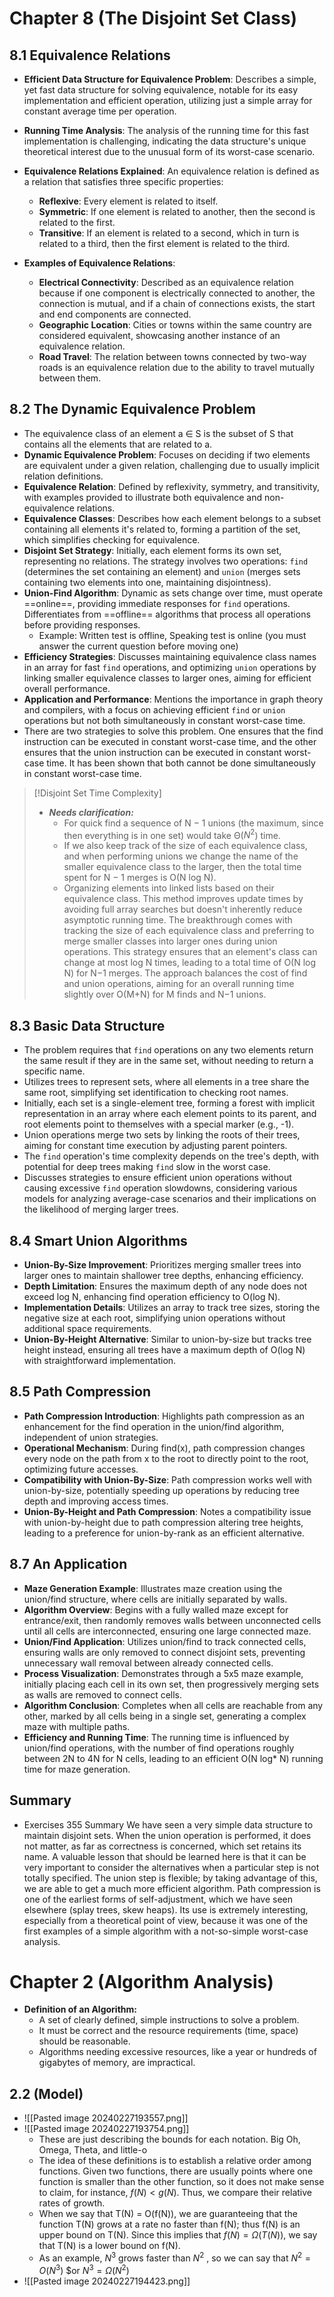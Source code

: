 # Chapter 8 (The Disjoint Set Class)
## 8.1 Equivalence Relations
- **Efficient Data Structure for Equivalence Problem**: Describes a simple, yet fast data structure for solving equivalence, notable for its easy implementation and efficient operation, utilizing just a simple array for constant average time per operation.

- **Running Time Analysis**: The analysis of the running time for this fast implementation is challenging, indicating the data structure's unique theoretical interest due to the unusual form of its worst-case scenario.

- **Equivalence Relations Explained**: An equivalence relation is defined as a relation that satisfies three specific properties:
  - **Reflexive**: Every element is related to itself.
  - **Symmetric**: If one element is related to another, then the second is related to the first.
  - **Transitive**: If an element is related to a second, which in turn is related to a third, then the first element is related to the third.

- **Examples of Equivalence Relations**:
  - **Electrical Connectivity**: Described as an equivalence relation because if one component is electrically connected to another, the connection is mutual, and if a chain of connections exists, the start and end components are connected.
  - **Geographic Location**: Cities or towns within the same country are considered equivalent, showcasing another instance of an equivalence relation.
  - **Road Travel**: The relation between towns connected by two-way roads is an equivalence relation due to the ability to travel mutually between them.
## 8.2 The Dynamic Equivalence Problem
- The equivalence class of an element a ∈ S is the subset of S that contains all the elements that are related to a.
- **Dynamic Equivalence Problem**: Focuses on deciding if two elements are equivalent under a given relation, challenging due to usually implicit relation definitions.
- **Equivalence Relation**: Defined by reflexivity, symmetry, and transitivity, with examples provided to illustrate both equivalence and non-equivalence relations.
- **Equivalence Classes**: Describes how each element belongs to a subset containing all elements it's related to, forming a partition of the set, which simplifies checking for equivalence.
- **Disjoint Set Strategy**: Initially, each element forms its own set, representing no relations. The strategy involves two operations: `find` (determines the set containing an element) and `union` (merges sets containing two elements into one, maintaining disjointness).
- **Union-Find Algorithm**: Dynamic as sets change over time, must operate ==online==, providing immediate responses for `find` operations. Differentiates from ==offline== algorithms that process all operations before providing responses.
	- Example: Written test is offline, Speaking test is online (you must answer the current question before moving one)
- **Efficiency Strategies**: Discusses maintaining equivalence class names in an array for fast `find` operations, and optimizing `union` operations by linking smaller equivalence classes to larger ones, aiming for efficient overall performance.
- **Application and Performance**: Mentions the importance in graph theory and compilers, with a focus on achieving efficient `find` or `union` operations but not both simultaneously in constant worst-case time.
- There are two strategies to solve this problem. One ensures that the find instruction can be executed in constant worst-case time, and the other ensures that the union instruction can be executed in constant worst-case time. It has been shown that both cannot be done simultaneously in constant worst-case time.

> [!Disjoint Set Time Complexity]
> - ***Needs clarification:***
> 	- For quick find a sequence of N − 1 unions (the maximum, since then everything is in one set) would take Θ($N^2$) time.
> 	- If we also keep track of the size of each equivalence class, and when performing unions we change the name of the smaller equivalence class to the larger, then the total time spent for N − 1 merges is O(N log N).
> 	- Organizing elements into linked lists based on their equivalence class. This method improves update times by avoiding full array searches but doesn't inherently reduce asymptotic running time. The breakthrough comes with tracking the size of each equivalence class and preferring to merge smaller classes into larger ones during union operations. This strategy ensures that an element's class can change at most log⁡ N times, leading to a total time of O(N log⁡ N) for N−1 merges. The approach balances the cost of find and union operations, aiming for an overall running time slightly over O(M+N) for M finds and N−1 unions.
## 8.3 Basic Data Structure
- The problem requires that `find` operations on any two elements return the same result if they are in the same set, without needing to return a specific name.
- Utilizes trees to represent sets, where all elements in a tree share the same root, simplifying set identification to checking root names.
- Initially, each set is a single-element tree, forming a forest with implicit representation in an array where each element points to its parent, and root elements point to themselves with a special marker (e.g., -1).
- Union operations merge two sets by linking the roots of their trees, aiming for constant time execution by adjusting parent pointers.
- The `find` operation's time complexity depends on the tree's depth, with potential for deep trees making `find` slow in the worst case.
- Discusses strategies to ensure efficient union operations without causing excessive `find` operation slowdowns, considering various models for analyzing average-case scenarios and their implications on the likelihood of merging larger trees.
## 8.4 Smart Union Algorithms
- **Union-By-Size Improvement**: Prioritizes merging smaller trees into larger ones to maintain shallower tree depths, enhancing efficiency.
- **Depth Limitation**: Ensures the maximum depth of any node does not exceed log N, enhancing find operation efficiency to O(log N).
- **Implementation Details**: Utilizes an array to track tree sizes, storing the negative size at each root, simplifying union operations without additional space requirements.
- **Union-By-Height Alternative**: Similar to union-by-size but tracks tree height instead, ensuring all trees have a maximum depth of O(log N) with straightforward implementation.
## 8.5 Path Compression
- **Path Compression Introduction**: Highlights path compression as an enhancement for the find operation in the union/find algorithm, independent of union strategies.
- **Operational Mechanism**: During find(x), path compression changes every node on the path from x to the root to directly point to the root, optimizing future accesses.
- **Compatibility with Union-By-Size**: Path compression works well with union-by-size, potentially speeding up operations by reducing tree depth and improving access times.
- **Union-By-Height and Path Compression**: Notes a compatibility issue with union-by-height due to path compression altering tree heights, leading to a preference for union-by-rank as an efficient alternative.
## 8.7 An Application
- **Maze Generation Example**: Illustrates maze creation using the union/find structure, where cells are initially separated by walls.
- **Algorithm Overview**: Begins with a fully walled maze except for entrance/exit, then randomly removes walls between unconnected cells until all cells are interconnected, ensuring one large connected maze.
- **Union/Find Application**: Utilizes union/find to track connected cells, ensuring walls are only removed to connect disjoint sets, preventing unnecessary wall removal between already connected cells.
- **Process Visualization**: Demonstrates through a 5x5 maze example, initially placing each cell in its own set, then progressively merging sets as walls are removed to connect cells.
- **Algorithm Conclusion**: Completes when all cells are reachable from any other, marked by all cells being in a single set, generating a complex maze with multiple paths.
- **Efficiency and Running Time**: The running time is influenced by union/find operations, with the number of find operations roughly between 2N to 4N for N cells, leading to an efficient O(N log* N) running time for maze generation.
## Summary
- Exercises 355 Summary We have seen a very simple data structure to maintain disjoint sets. When the union operation is performed, it does not matter, as far as correctness is concerned, which set retains its name. A valuable lesson that should be learned here is that it can be very important to consider the alternatives when a particular step is not totally specified. The union step is flexible; by taking advantage of this, we are able to get a much more efficient algorithm. Path compression is one of the earliest forms of self-adjustment, which we have seen elsewhere (splay trees, skew heaps). Its use is extremely interesting, especially from a theoretical point of view, because it was one of the first examples of a simple algorithm with a not-so-simple worst-case analysis.
# Chapter 2 (Algorithm Analysis)
- **Definition of an Algorithm:**
	- A set of clearly defined, simple instructions to solve a problem.
	- It must be correct and the resource requirements (time, space) should be reasonable.
	- Algorithms needing excessive resources, like a year or hundreds of gigabytes of memory, are impractical.
## 2.2 (Model)
- ![[Pasted image 20240227193557.png]]
- ![[Pasted image 20240227193754.png]]
	- These are just describing the bounds for each notation. Big Oh, Omega, Theta, and little-o
	- The idea of these definitions is to establish a relative order among functions. Given two functions, there are usually points where one function is smaller than the other function, so it does not make sense to claim, for instance, $f(N) < g(N)$. Thus, we compare their relative rates of growth.
	- When we say that T(N) = O(f(N)), we are guaranteeing that the function T(N) grows at a rate no faster than f(N); thus f(N) is an upper bound on T(N). Since this implies that $f(N) = Ω(T(N))$, we say that T(N) is a lower bound on f(N). 
	- As an example, $N^3$ grows faster than $N^2$ , so we can say that $N^2 = O(N^3 )$ $or $N^3 = Ω(N^2)$
- ![[Pasted image 20240227194423.png]]